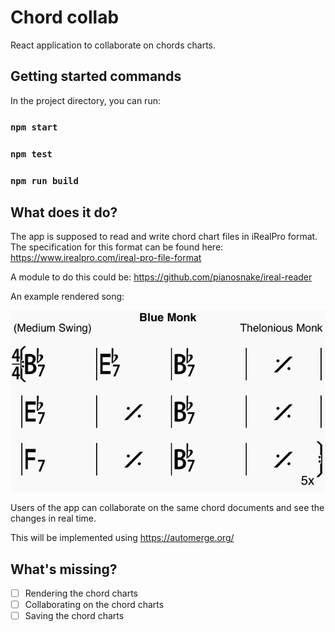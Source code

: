 # Chord collab

React application to collaborate on chords charts.

## Getting started commands

In the project directory, you can run:

### `npm start`

### `npm test`

### `npm run build`

## What does it do?

The app is supposed to read and write chord chart files in iRealPro format.
The specification for this format can be found here: https://www.irealpro.com/ireal-pro-file-format

A module to do this could be: https://github.com/pianosnake/ireal-reader

An example rendered song:

![img.png](img.png)

Users of the app can collaborate on the same chord documents and see the changes in real time.

This will be implemented using https://automerge.org/

## What's missing?

- [ ] Rendering the chord charts
- [ ] Collaborating on the chord charts
- [ ] Saving the chord charts
